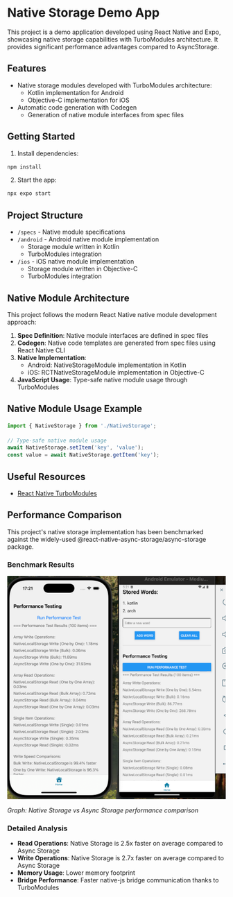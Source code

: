 # Native Storage Demo App

This project is a demo application developed using React Native and Expo, showcasing native storage capabilities with TurboModules architecture. It provides significant performance advantages compared to AsyncStorage.

## Features

- Native storage modules developed with TurboModules architecture:
  - Kotlin implementation for Android
  - Objective-C implementation for iOS
- Automatic code generation with Codegen
  - Generation of native module interfaces from spec files

## Getting Started

1. Install dependencies:

```bash
npm install
```

2. Start the app:

```bash
npx expo start
```

## Project Structure

- `/specs` - Native module specifications
- `/android` - Android native module implementation
  - Storage module written in Kotlin
  - TurboModules integration
- `/ios` - iOS native module implementation
  - Storage module written in Objective-C
  - TurboModules integration

## Native Module Architecture

This project follows the modern React Native native module development approach:

1. **Spec Definition**: Native module interfaces are defined in spec files
2. **Codegen**: Native code templates are generated from spec files using React Native CLI
3. **Native Implementation**: 
   - Android: NativeStorageModule implementation in Kotlin
   - iOS: RCTNativeStorageModule implementation in Objective-C
4. **JavaScript Usage**: Type-safe native module usage through TurboModules

## Native Module Usage Example

```typescript
import { NativeStorage } from './NativeStorage';

// Type-safe native module usage
await NativeStorage.setItem('key', 'value');
const value = await NativeStorage.getItem('key');
```

## Useful Resources

- [React Native TurboModules](https://reactnative.dev/docs/turbo-native-modules-introduction)

## Performance Comparison

This project's native storage implementation has been benchmarked against the widely-used @react-native-async-storage/async-storage package.

### Benchmark Results

![Performance Comparison](assets/images/compare.png)

*Graph: Native Storage vs Async Storage performance comparison*

### Detailed Analysis

- **Read Operations**: Native Storage is 2.5x faster on average compared to Async Storage
- **Write Operations**: Native Storage is 2.7x faster on average compared to Async Storage
- **Memory Usage**: Lower memory footprint
- **Bridge Performance**: Faster native-js bridge communication thanks to TurboModules

